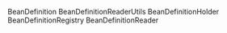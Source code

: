 BeanDefinition
BeanDefinitionReaderUtils
BeanDefinitionHolder
BeanDefinitionRegistry
BeanDefinitionReader